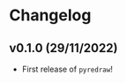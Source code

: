 # Changelog

<!--next-version-placeholder-->

## v0.1.0 (29/11/2022)

- First release of `pyredraw`!